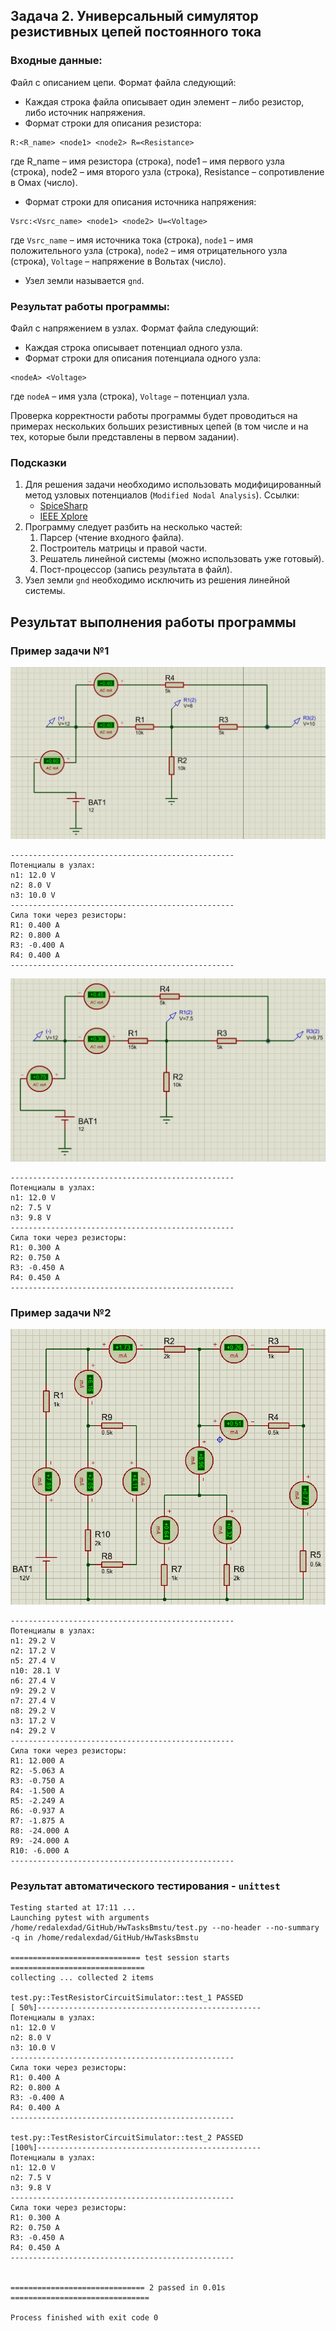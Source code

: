 ## Задача 2. Универсальный симулятор резистивных цепей постоянного тока

### Входные данные:

Файл с описанием цепи. Формат файла следующий:

- Каждая строка файла описывает один элемент – либо резистор, либо источник напряжения.
- Формат строки для описания резистора:

```text
R:<R_name> <node1> <node2> R=<Resistance>
```
где R_name – имя резистора (строка), node1 – имя первого узла (строка), node2 – имя второго узла (строка), Resistance – сопротивление в Омах (число).

- Формат строки для описания источника напряжения:

```text
Vsrc:<Vsrc_name> <node1> <node2> U=<Voltage>
```
где `Vsrc_name` – имя источника тока (строка), `node1` – имя положительного узла (строка), `node2` – имя отрицательного узла (строка), `Voltage` – напряжение в Вольтах (число).

- Узел земли называется `gnd`.

### Результат работы программы:

Файл с напряжением в узлах. Формат файла следующий:
- Каждая строка описывает потенциал одного узла.
- Формат строки для описания потенциала одного узла:

```text
<nodeA> <Voltage>
```
где `nodeA` – имя узла (строка), `Voltage` – потенциал узла.

Проверка корректности работы программы будет проводиться на примерах нескольких больших резистивных цепей (в том числе и на тех, которые были представлены в первом задании).

### Подсказки

1. Для решения задачи необходимо использовать модифицированный метод узловых потенциалов (`Modified Nodal Analysis`). Ссылки:
    - [SpiceSharp](https://spicesharp.github.io/SpiceSharp/articles/custom_components/modified_nodal_analysis.html)
    - [IEEE Xplore](https://ieeexplore.ieee.org/abstract/document/1084079)
2. Программу следует разбить на несколько частей:
    1. Парсер (чтение входного файла).
    2. Построитель матрицы и правой части.
    3. Решатель линейной системы (можно использовать уже готовый).
    4. Пост-процессор (запись результата в файл).
3. Узел земли `gnd` необходимо исключить из решения линейной системы.


## Результат выполнения работы программы

### Пример задачи №1

![Задача №1.1](images/task_circuit_1_1.jpg)


```text
--------------------------------------------------
Потенциалы в узлах:
n1: 12.0 V
n2: 8.0 V
n3: 10.0 V
--------------------------------------------------
Сила токи через резисторы:
R1: 0.400 A
R2: 0.800 A
R3: -0.400 A
R4: 0.400 A
--------------------------------------------------
``` 

![Задача №1.2](images/task_circuit_1_2.jpg)


```text
--------------------------------------------------
Потенциалы в узлах:
n1: 12.0 V
n2: 7.5 V
n3: 9.8 V
--------------------------------------------------
Сила токи через резисторы:
R1: 0.300 A
R2: 0.750 A
R3: -0.450 A
R4: 0.450 A
--------------------------------------------------
``` 


### Пример задачи №2

![Задача №2.1](images/task_circuit_2_1.png)


```text
--------------------------------------------------
Потенциалы в узлах:
n1: 29.2 V
n2: 17.2 V
n5: 27.4 V
n10: 28.1 V
n6: 27.4 V
n9: 29.2 V
n7: 27.4 V
n8: 29.2 V
n3: 17.2 V
n4: 29.2 V
--------------------------------------------------
Сила токи через резисторы:
R1: 12.000 A
R2: -5.063 A
R3: -0.750 A
R4: -1.500 A
R5: -2.249 A
R6: -0.937 A
R7: -1.875 A
R8: -24.000 A
R9: -24.000 A
R10: -6.000 A
--------------------------------------------------
``` 


### Результат автоматического тестирования - `unittest`

```text
Testing started at 17:11 ...
Launching pytest with arguments /home/redalexdad/GitHub/HwTasksBmstu/test.py --no-header --no-summary -q in /home/redalexdad/GitHub/HwTasksBmstu

============================= test session starts ==============================
collecting ... collected 2 items

test.py::TestResistorCircuitSimulator::test_1 PASSED                     [ 50%]--------------------------------------------------
Потенциалы в узлах:
n1: 12.0 V
n2: 8.0 V
n3: 10.0 V
--------------------------------------------------
Сила токи через резисторы:
R1: 0.400 A
R2: 0.800 A
R3: -0.400 A
R4: 0.400 A
--------------------------------------------------

test.py::TestResistorCircuitSimulator::test_2 PASSED                     [100%]--------------------------------------------------
Потенциалы в узлах:
n1: 12.0 V
n2: 7.5 V
n3: 9.8 V
--------------------------------------------------
Сила токи через резисторы:
R1: 0.300 A
R2: 0.750 A
R3: -0.450 A
R4: 0.450 A
--------------------------------------------------


============================== 2 passed in 0.01s ===============================

Process finished with exit code 0
```